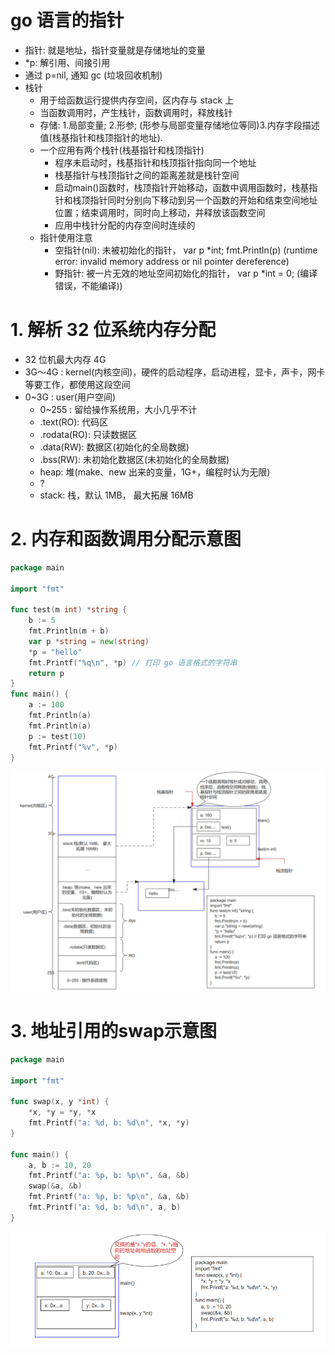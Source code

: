 # go 语言的指针

- 指针: 就是地址，指针变量就是存储地址的变量
- *p: 解引用、间接引用
- 通过 p=nil, 通知 gc (垃圾回收机制)
- 栈针
  - 用于给函数运行提供内存空间，区内存与 stack 上
  - 当函数调用时，产生栈针，函数调用时，释放栈针
  - 存储: 1.局部变量; 2.形参; (形参与局部变量存储地位等同)3.内存字段描述值(栈基指针和栈顶指针的地址).
  - 一个应用有两个栈针(栈基指针和栈顶指针)
    - 程序未启动时，栈基指针和栈顶指针指向同一个地址
    - 栈基指针与栈顶指针之间的距离差就是栈针空间
    - 启动main()函数时，栈顶指针开始移动，函数中调用函数时，栈基指针和栈顶指针同时分别向下移动到另一个函数的开始和结束空间地址位置；结束调用时，同时向上移动，并释放该函数空间
    - 应用中栈针分配的内存空间时连续的
  - 指针使用注意
    - 空指针(nil): 未被初始化的指针， var p *int; fmt.Println(p) (runtime error: invalid memory address or nil pointer dereference)
    - 野指针: 被一片无效的地址空间初始化的指针， var p *int = 0; (编译错误，不能编译))

# 1. 解析 32 位系统内存分配

- 32 位机最大内存 4G
- 3G～4G : kernel(内核空间)，硬件的启动程序，启动进程，显卡，声卡，网卡等要工作，都使用这段空间
- 0~3G : user(用户空间)
  - 0~255 : 留给操作系统用，大小几乎不计
  - .text(RO): 代码区
  - .rodata(RO): 只读数据区
  - .data(RW): 数据区(初始化的全局数据)
  - .bss(RW): 未初始化数据区(未初始化的全局数据)
  - heap: 堆(make、new 出来的变量，1G+，编程时认为无限)
  - ?
  - stack: 栈，默认 1MB， 最大拓展 16MB

# 2. 内存和函数调用分配示意图

```go
package main

import "fmt"

func test(m int) *string {
    b := 5
    fmt.Println(m + b)
    var p *string = new(string)
    *p = "hello"
    fmt.Printf("%q\n", *p) // 打印 go 语言格式的字符串
    return p
}
func main() {
    a := 100
    fmt.Println(a)
    fmt.Println(a)
    p := test(10)
    fmt.Printf("%v", *p)
}
```

![内存和函数调用分配示意图](./imgs/memory-track-heap.png)

# 3. 地址引用的swap示意图

```go
package main

import "fmt"

func swap(x, y *int) {
    *x, *y = *y, *x
    fmt.Printf("a: %d, b: %d\n", *x, *y)
}

func main() {
    a, b := 10, 20
    fmt.Printf("a: %p, b: %p\n", &a, &b)
    swap(&a, &b)
    fmt.Printf("a: %p, b: %p\n", &a, &b)
    fmt.Printf("a: %d, b: %d\n", a, b)
}

```

![地址引用的swap示意图](./imgs/call-address.png)
